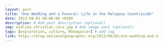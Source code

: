 ```yaml
---
layout: post
title: "One Wedding and a Funeral: Life in the Malagasy Countryside"
date: 2013-08-03 00:00:00 +0300
description: # Add post description (optional)
img: evaline_christian_cara.jpg # Add image post (optional)
tags: [exploration, culture, Madagascar] # add tag
link: https://blog.nationalgeographic.org/2013/08/02/one-wedding-and-a-funeral-life-in-the-malagasy-countryside
---
```

